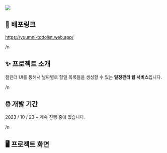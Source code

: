 <img src="https://capsule-render.vercel.app/api?type=waving&height=180&section=header&text=윰니의%20투두리스트&fontSize=65&fontColor=ffffff&color=timeGradient" />

## 🔗 배포링크

<a href="https://yuumni-todolist.web.app/">https://yuumni-todolist.web.app/</a>

/n

## ✨ 프로젝트 소개

캘린더 UI를 통해서 날짜별로 할일 목록들을 생성할 수 있는 **일정관리 웹 서비스**입니다.

/n

## ⏰ 개발 기간

2023 / 10 / 23 ~ 계속 진행 중에 있습니다.

/n

## 🖥️ 프로젝트 화면
